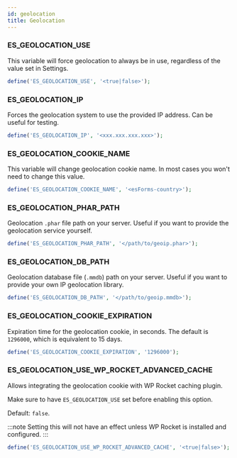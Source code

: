 ```yaml
---
id: geolocation
title: Geolocation
---
```


### ES_GEOLOCATION_USE

This variable will force geolocation to always be in use, regardless of the value set in Settings.

```php
define('ES_GEOLOCATION_USE', '<true|false>');
```

### ES_GEOLOCATION_IP

Forces the geolocation system to use the provided IP address. Can be useful for testing.

```php
define('ES_GEOLOCATION_IP', '<xxx.xxx.xxx.xxx>');
```

### ES_GEOLOCATION_COOKIE_NAME

This variable will change geolocation cookie name. In most cases you won't need to change this value.

```php
define('ES_GEOLOCATION_COOKIE_NAME', '<esForms-country>');
```

### ES_GEOLOCATION_PHAR_PATH

Geolocation `.phar` file path on your server. Useful if you want to provide the geolocation service yourself.

```php
define('ES_GEOLOCATION_PHAR_PATH', '</path/to/geoip.phar>');
```

### ES_GEOLOCATION_DB_PATH

Geolocation database file (`.mmdb`) path on your server. Useful if you want to provide your own IP geolocation library.

```php
define('ES_GEOLOCATION_DB_PATH', '</path/to/geoip.mmdb>');
```

### ES_GEOLOCATION_COOKIE_EXPIRATION

Expiration time for the geolocation cookie, in seconds. The default is `1296000`, which is equivalent to 15 days.

```php
define('ES_GEOLOCATION_COOKIE_EXPIRATION', '1296000');
```

### ES_GEOLOCATION_USE_WP_ROCKET_ADVANCED_CACHE

Allows integrating the geolocation cookie with WP Rocket caching plugin.

Make sure to have `ES_GEOLOCATION_USE` set before enabling this option.

Default: `false`.

:::note
Setting this will not have an effect unless WP Rocket is installed and configured.
:::

```php
define('ES_GEOLOCATION_USE_WP_ROCKET_ADVANCED_CACHE', '<true|false>');
```
